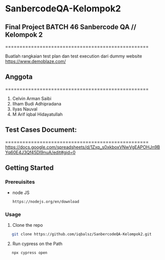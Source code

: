 # SanbercodeQA-Kelompok2
 ## Final Project BATCH 46 Sanbercode QA // Kelompok 2
==================================================

Buatlah rangkaian test plan dan test execution dari dummy website https://www.demoblaze.com/

## Anggota
==================================================
1. Celvin Arman Saibi
2. Ilham Budi Adhipradana
3. Ilyas Nauval
4. M Arif iqbal Hidayatullah

## Test Cases Document:
==================================================
https://docs.google.com/spreadsheets/d/1Zxp_s0xkboxVNwVgEAPOHJn9BYq60E4J3Qf45Dl9nuA/edit#gid=0


## Getting Started

### Prereuisites

* node JS
  ```sh
  https://nodejs.org/en/download
  ```


### Usage 

1. Clone the repo
```sh
   git clone https://github.com/iqbalsz/SanbercodeQA-Kelompok2.git
   ```
2. Run cypress on the Path
```sh
   npx cypress open
   ```
